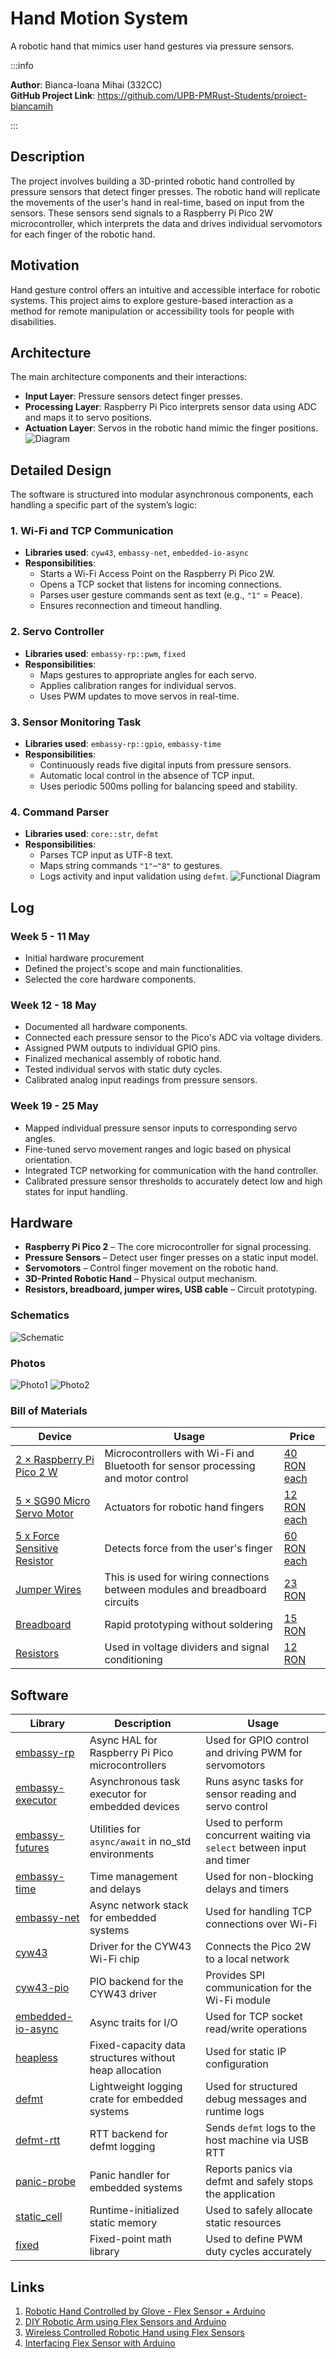 # Hand Motion System
A robotic hand that mimics user hand gestures via pressure sensors.

:::info 

**Author**: Bianca-Ioana Mihai (332CC) \
**GitHub Project Link**: https://github.com/UPB-PMRust-Students/proiect-biancamih

:::

## Description

The project involves building a 3D-printed robotic hand controlled by pressure sensors that detect finger presses. The robotic hand will replicate the movements of the user's hand in real-time, based on input from the sensors. These sensors send signals to a Raspberry Pi Pico 2W microcontroller, which interprets the data and drives individual servomotors for each finger of the robotic hand.

## Motivation

Hand gesture control offers an intuitive and accessible interface for robotic systems. This project aims to explore gesture-based interaction as a method for remote manipulation or accessibility tools for people with disabilities.

## Architecture 

The main architecture components and their interactions:

- **Input Layer**: Pressure sensors detect finger presses.
- **Processing Layer**: Raspberry Pi Pico interprets sensor data using ADC and maps it to servo positions.
- **Actuation Layer**: Servos in the robotic hand mimic the finger positions.
![Diagram](./diagram.webp)

## Detailed Design

The software is structured into modular asynchronous components, each handling a specific part of the system’s logic:

### 1. Wi-Fi and TCP Communication
- **Libraries used**: `cyw43`, `embassy-net`, `embedded-io-async`
- **Responsibilities**:
  - Starts a Wi-Fi Access Point on the Raspberry Pi Pico 2W.
  - Opens a TCP socket that listens for incoming connections.
  - Parses user gesture commands sent as text (e.g., `"1"` = Peace).
  - Ensures reconnection and timeout handling.

### 2. Servo Controller
- **Libraries used**: `embassy-rp::pwm`, `fixed`
- **Responsibilities**:
  - Maps gestures to appropriate angles for each servo.
  - Applies calibration ranges for individual servos.
  - Uses PWM updates to move servos in real-time.

### 3. Sensor Monitoring Task
- **Libraries used**: `embassy-rp::gpio`, `embassy-time`
- **Responsibilities**:
  - Continuously reads five digital inputs from pressure sensors.
  - Automatic local control in the absence of TCP input.
  - Uses periodic 500ms polling for balancing speed and stability.

### 4. Command Parser
- **Libraries used**: `core::str`, `defmt`
- **Responsibilities**:
  - Parses TCP input as UTF-8 text.
  - Maps string commands `"1"`–`"8"` to gestures.
  - Logs activity and input validation using `defmt`.
![Functional Diagram](./functionaldiagram.webp)

## Log

### Week 5 - 11 May

- Initial hardware procurement
- Defined the project's scope and main functionalities.
- Selected the core hardware components.

### Week 12 - 18 May
- Documented all hardware components.
- Connected each pressure sensor to the Pico's ADC via voltage dividers.
- Assigned PWM outputs to individual GPIO pins.
- Finalized mechanical assembly of robotic hand.
- Tested individual servos with static duty cycles.
- Calibrated analog input readings from pressure sensors.

### Week 19 - 25 May
- Mapped individual pressure sensor inputs to corresponding servo angles.
- Fine-tuned servo movement ranges and logic based on physical orientation.
- Integrated TCP networking for communication with the hand controller.
- Calibrated pressure sensor thresholds to accurately detect low and high states for input handling.

## Hardware

- **Raspberry Pi Pico 2** – The core microcontroller for signal processing.
- **Pressure Sensors** – Detect user finger presses on a static input model.
- **Servomotors** – Control finger movement on the robotic hand.
- **3D-Printed Robotic Hand** – Physical output mechanism.
- **Resistors, breadboard, jumper wires, USB cable** – Circuit prototyping.

### Schematics

<!--Place your KiCAD schematics here. -->
![Schematic](./schematic.svg)

### Photos
![Photo1](./poza1.webp)
![Photo2](./poza2.webp)

### Bill of Materials

<!-- Fill out this table with all the hardware components that you might need.

The format is 
```
| [Device](link://to/device) | This is used ... | [price](link://to/store) |

```

-->

| Device | Usage | Price |
|--------|--------|-------|
| [2 × Raspberry Pi Pico 2 W](https://www.raspberrypi.com/documentation/microcontrollers/pico-series.html) | Microcontrollers with Wi-Fi and Bluetooth for sensor processing and motor control | [40 RON each](https://www.optimusdigital.ro/ro/placi-raspberry-pi/13327-raspberry-pi-pico-2-w.html) |
| [5 × SG90 Micro Servo Motor](https://www.optimusdigital.ro/ro/motoare-servomotoare/2261-micro-servo-motor-sg90-180.html) | Actuators for robotic hand fingers | [12 RON each](https://www.optimusdigital.ro/ro/motoare-servomotoare/2261-micro-servo-motor-sg90-180.html) |
| [5 x Force Sensitive Resistor](https://www.sensor-test.de/assets/Fairs/2025/ProductNews/PDFs/SF15.pdf) | Detects force from the user's finger | [60 RON each](https://www.amazon.co.uk/Pressure-SF15-130-Resistance-Powerful-Sensitive/dp/B07PM64VN6/ref=sr_1_33?crid=23JOW43F2CRVQ&dib=eyJ2IjoiMSJ9.BsYERna4BQdO90ncctacvHuYw8Y8bmPwzhBNU39iD9Fs0iwHmTxn3dsXa-rzECqzjxf8yLEO-0gqvZCwWujpzSxcftJfuqD-CCeyiZtW59fuMhma60rKqXP6HycSpVhnJzaZSUSdLFk6-JHiZ4we0fXjotAT7qhXvNaReQzX4iG9-Cxa_yDB3en1HgmJJ8MgFnc2CAf0BCtEb8zMyYw8swU4CYHrix-XAQ9VLw9O8AcPStfTcNlkcBBCxzqG5Z0TNUOAknayjPyQWIkGME0S8tmfg0VxfLabDzy4cX-ZXhI.0wjQkt3wNfLhEmPA0whU_Vx8lJCTnHTzXJvrdHnJp-k&dib_tag=se&keywords=pressure+sensor&qid=1747589313&sprefix=pressure+sensor%2Caps%2C326&sr=8-33#) |
| [Jumper Wires](https://www.electronicwings.com/components/male-to-male-jumper-wire/1/datasheet) | This is used for wiring connections between modules and breadboard circuits | [23 RON](https://www.optimusdigital.ro/en/wires-with-connectors/12475-male-to-male-jumper-wires-40-pin-40cm.html) |
| [Breadboard](https://www.optimusdigital.ro/en/breadboards/13244-breadboard-175-x-67-x-9-mm.html) | Rapid prototyping without soldering | [15 RON](https://www.optimusdigital.ro/en/breadboards/13244-breadboard-175-x-67-x-9-mm.html) |
| [Resistors](https://www.plusivo.com/electronics-kit/117-plusivo-resistor-kit-250-pcs.html) | Used in voltage dividers and signal conditioning | [12 RON](https://www.optimusdigital.ro/en/resistors/10928-250-pcs-plusivo-resistor-kit.html) |


## Software

| Library | Description | Usage |
|---------|-------------|-------|
| [embassy-rp](https://github.com/embassy-rs/embassy) | Async HAL for Raspberry Pi Pico microcontrollers | Used for GPIO control and driving PWM for servomotors |
| [embassy-executor](https://github.com/embassy-rs/embassy) | Asynchronous task executor for embedded devices | Runs async tasks for sensor reading and servo control |
| [embassy-futures](https://github.com/embassy-rs/embassy) | Utilities for `async/await` in no_std environments | Used to perform concurrent waiting via `select` between input and timer |
| [embassy-time](https://github.com/embassy-rs/embassy) | Time management and delays | Used for non-blocking delays and timers |
| [embassy-net](https://github.com/embassy-rs/embassy) | Async network stack for embedded systems | Used for handling TCP connections over Wi-Fi |
| [cyw43](https://github.com/embassy-rs/embassy) | Driver for the CYW43 Wi-Fi chip | Connects the Pico 2W to a local network |
| [cyw43-pio](https://github.com/embassy-rs/embassy) | PIO backend for the CYW43 driver | Provides SPI communication for the Wi-Fi module |
| [embedded-io-async](https://github.com/embassy-rs/embedded-io) | Async traits for I/O | Used for TCP socket read/write operations |
| [heapless](https://github.com/japaric/heapless) | Fixed-capacity data structures without heap allocation | Used for static IP configuration |
| [defmt](https://github.com/knurling-rs/defmt) | Lightweight logging crate for embedded systems | Used for structured debug messages and runtime logs |
| [defmt-rtt](https://github.com/knurling-rs/defmt) | RTT backend for defmt logging | Sends `defmt` logs to the host machine via USB RTT |
| [panic-probe](https://github.com/knurling-rs/panic-probe) | Panic handler for embedded systems | Reports panics via defmt and safely stops the application |
| [static_cell](https://github.com/embassy-rs/static-cell) | Runtime-initialized static memory | Used to safely allocate static resources |
| [fixed](https://github.com/aggieben/fixed) | Fixed-point math library | Used to define PWM duty cycles accurately |


## Links

<!-- Add a few links that inspired you and that you think you will use for your project -->

1. [Robotic Hand Controlled by Glove - Flex Sensor + Arduino](https://www.youtube.com/watch?v=Fvg-v8FPcjg) 
2. [DIY Robotic Arm using Flex Sensors and Arduino](https://www.youtube.com/watch?v=7J9GLTyKoxc) 
3. [Wireless Controlled Robotic Hand using Flex Sensors](https://www.youtube.com/watch?v=lWnlJzvybIs) 
4. [Interfacing Flex Sensor with Arduino](https://circuitdigest.com/microcontroller-projects/interfacing-flex-sensor-with-arduino) 
